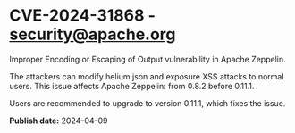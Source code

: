 # CVE-2024-31868 - security@apache.org

Improper Encoding or Escaping of Output vulnerability in Apache Zeppelin.

The attackers can modify helium.json and exposure XSS attacks to normal users.
This issue affects Apache Zeppelin: from 0.8.2 before 0.11.1.

Users are recommended to upgrade to version 0.11.1, which fixes the issue.



**Publish date:** 2024-04-09
